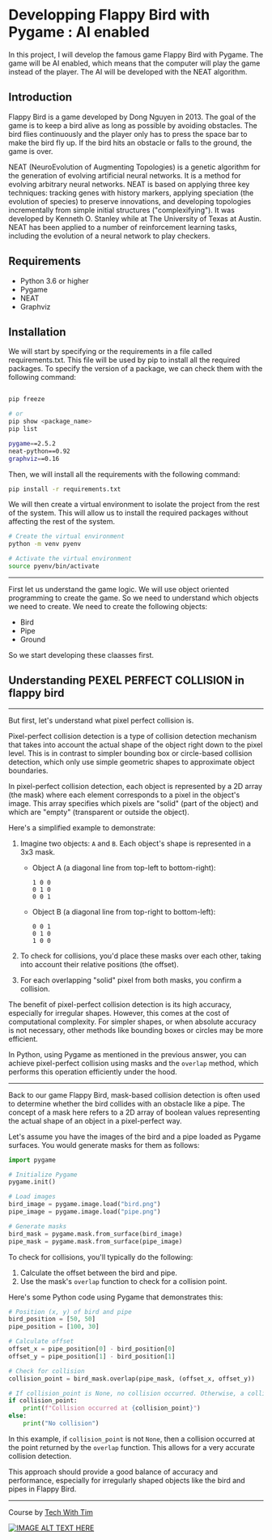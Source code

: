 # Developping Flappy Bird with Pygame : AI enabled

In this project, I will develop the famous game Flappy Bird with Pygame. The game will be AI enabled, which means that the computer will play the game instead of the player. The AI will be developed with the NEAT algorithm.

## Introduction

Flappy Bird is a game developed by Dong Nguyen in 2013. The goal of the game is to keep a bird alive as long as possible by avoiding obstacles. The bird flies continuously and the player only has to press the space bar to make the bird fly up. If the bird hits an obstacle or falls to the ground, the game is over.

NEAT (NeuroEvolution of Augmenting Topologies) is a genetic algorithm for the generation of evolving artificial neural networks. It is a method for evolving arbitrary neural networks. NEAT is based on applying three key techniques: tracking genes with history markers, applying speciation (the evolution of species) to preserve innovations, and developing topologies incrementally from simple initial structures ("complexifying"). It was developed by Kenneth O. Stanley while at The University of Texas at Austin. NEAT has been applied to a number of reinforcement learning tasks, including the evolution of a neural network to play checkers.

## Requirements

- Python 3.6 or higher
- Pygame
- NEAT
- Graphviz

## Installation

We will start by specifying or the requirements in a file called requirements.txt. This file will be used by pip to install all the required packages. To specify the version of a package, we can check them with the following command:

```sh

pip freeze

# or
pip show <package_name>
pip list
```

```sh
pygame==2.5.2
neat-python==0.92
graphviz==0.16
```

Then, we will install all the requirements with the following command:

```sh
pip install -r requirements.txt
```

We will then create a virtual environment to isolate the project from the rest of the system. This will allow us to install the required packages without affecting the rest of the system.

```sh
# Create the virtual environment
python -m venv pyenv

# Activate the virtual environment
source pyenv/bin/activate
```

---

First let us understand the game logic. We will use object oriented programming to create the game.
So we need to understand which objects we need to create.
We need to create the following objects:

- Bird
- Pipe
- Ground

So we start developing these claasses first.

## Understanding PEXEL PERFECT COLLISION in flappy bird

---

But first, let's understand what pixel perfect collision is.

Pixel-perfect collision detection is a type of collision detection mechanism that takes into account the actual shape of the object right down to the pixel level. This is in contrast to simpler bounding box or circle-based collision detection, which only use simple geometric shapes to approximate object boundaries.

In pixel-perfect collision detection, each object is represented by a 2D array (the mask) where each element corresponds to a pixel in the object's image. This array specifies which pixels are "solid" (part of the object) and which are "empty" (transparent or outside the object).

Here's a simplified example to demonstrate:

1. Imagine two objects: `A` and `B`. Each object's shape is represented in a 3x3 mask.

   - Object A (a diagonal line from top-left to bottom-right):

     ```
     1 0 0
     0 1 0
     0 0 1
     ```

   - Object B (a diagonal line from top-right to bottom-left):
     ```
     0 0 1
     0 1 0
     1 0 0
     ```

2. To check for collisions, you'd place these masks over each other, taking into account their relative positions (the offset).

3. For each overlapping "solid" pixel from both masks, you confirm a collision.

The benefit of pixel-perfect collision detection is its high accuracy, especially for irregular shapes. However, this comes at the cost of computational complexity. For simpler shapes, or when absolute accuracy is not necessary, other methods like bounding boxes or circles may be more efficient.

In Python, using Pygame as mentioned in the previous answer, you can achieve pixel-perfect collision using masks and the `overlap` method, which performs this operation efficiently under the hood.

---

Back to our game Flappy Bird, mask-based collision detection is often used to determine whether the bird collides with an obstacle like a pipe. The concept of a mask here refers to a 2D array of boolean values representing the actual shape of an object in a pixel-perfect way.

Let's assume you have the images of the bird and a pipe loaded as Pygame surfaces. You would generate masks for them as follows:

```python
import pygame

# Initialize Pygame
pygame.init()

# Load images
bird_image = pygame.image.load("bird.png")
pipe_image = pygame.image.load("pipe.png")

# Generate masks
bird_mask = pygame.mask.from_surface(bird_image)
pipe_mask = pygame.mask.from_surface(pipe_image)
```

To check for collisions, you'll typically do the following:

1. Calculate the offset between the bird and pipe.
2. Use the mask's `overlap` function to check for a collision point.

Here's some Python code using Pygame that demonstrates this:

```python
# Position (x, y) of bird and pipe
bird_position = [50, 50]
pipe_position = [100, 30]

# Calculate offset
offset_x = pipe_position[0] - bird_position[0]
offset_y = pipe_position[1] - bird_position[1]

# Check for collision
collision_point = bird_mask.overlap(pipe_mask, (offset_x, offset_y))

# If collision_point is None, no collision occurred. Otherwise, a collision happened.
if collision_point:
    print(f"Collision occurred at {collision_point}")
else:
    print("No collision")
```

In this example, if `collision_point` is not `None`, then a collision occurred at the point returned by the `overlap` function. This allows for a very accurate collision detection.

This approach should provide a good balance of accuracy and performance, especially for irregularly shaped objects like the bird and pipes in Flappy Bird.

---

Course by [Tech With Tim](https://www.youtube.com/channel/UC4JX40jDee_tINbkjycV4Sg)

[![IMAGE ALT TEXT HERE](https://img.youtube.com/vi/OGHA-elMrxI/0.jpg)](https://www.youtube.com/watch?v=OGHA-elMrxI)
